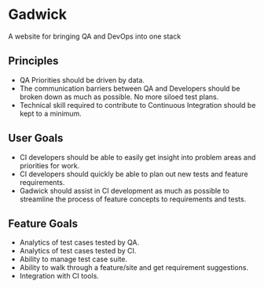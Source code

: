 # Gadwick
A website for bringing QA and DevOps into one stack

## Principles

* QA Priorities should be driven by data.
* The communication barriers between QA and Developers should be broken down as much as possible. No more siloed test plans.
* Technical skill required to contribute to Continuous Integration should be kept to a minimum.

## User Goals

* CI developers should be able to easily get insight into problem areas and priorities for work.
* CI developers should quickly be able to plan out new tests and feature requirements.
* Gadwick should assist in CI development as much as possible to streamline the process of feature concepts to requirements and tests.

## Feature Goals

* Analytics of test cases tested by QA.
* Analytics of test cases tested by CI.
* Ability to manage test case suite.
* Ability to walk through a feature/site and get requirement suggestions.
* Integration with CI tools.
